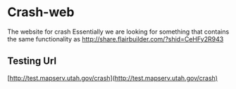 # Crash-web
The website for crash
Essentially we are looking for something that contains the same functionality as
http://share.flairbuilder.com/?shid=CeHFy2R943


## Testing Url
[http://test.mapserv.utah.gov/crash](http://test.mapserv.utah.gov/crash)